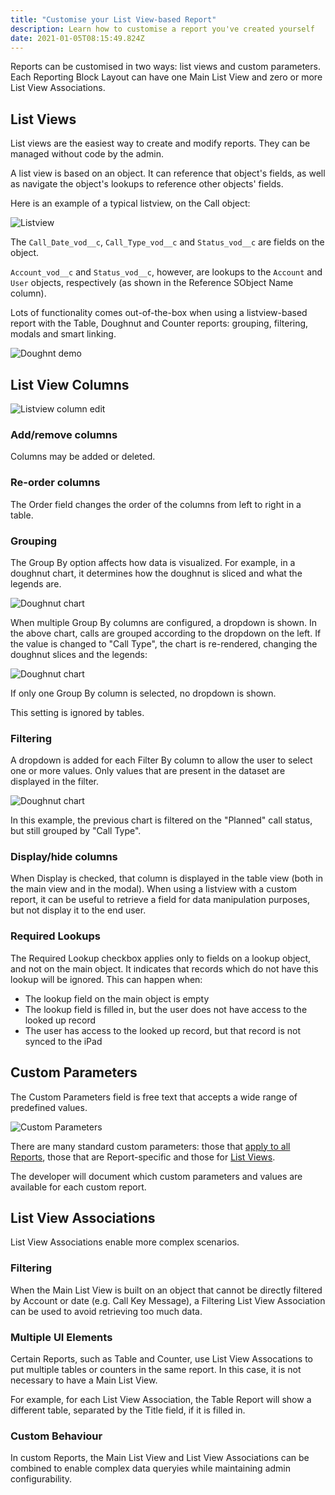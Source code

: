 ```yaml
---
title: "Customise your List View-based Report"
description: Learn how to customise a report you've created yourself
date: 2021-01-05T08:15:49.824Z
---
```


Reports can be customised in two ways: list views and custom parameters. Each Reporting Block Layout can have one Main List View and zero or more List View Associations.

## List Views

List views are the easiest way to create and modify reports. They can be managed without code by the admin.

A list view is based on an object. It can reference that object's fields, as well as navigate the object's lookups to reference other objects' fields.

Here is an example of a typical listview, on the Call object:

![Listview](/static/img/listview.png "Listview")

The `Call_Date_vod__c`, `Call_Type_vod__c` and `Status_vod__c` are fields on the object.

`Account_vod__c` and `Status_vod__c`, however, are lookups to the `Account` and `User` objects, respectively (as shown in the Reference SObject Name column).

Lots of functionality comes out-of-the-box when using a listview-based report with the Table, Doughnut and Counter reports: grouping, filtering, modals and smart linking.

![Doughnt demo](/static/img/doughnut-demo.gif)

## List View Columns

![Listview column edit](/static/img/listview-column-edit.png "Listview column edit")

### Add/remove columns

Columns may be added or deleted.

### Re-order columns

The Order field changes the order of the columns from left to right in a table.

### Grouping

The Group By option affects how data is visualized. For example, in a doughnut chart, it determines how the doughnut is sliced and what the legends are.

![Doughnut chart](/static/img/doughnut-calls-by-status.png "Calls by status")

When multiple Group By columns are configured, a dropdown is shown. In the above chart, calls are grouped according to the dropdown on the left. If the value is changed to "Call Type", the chart is re-rendered, changing the doughnut slices and the legends:

![Doughnut chart](/static/img/doughnut-calls-by-call-type.png "Calls by call type")

If only one Group By column is selected, no dropdown is shown.

This setting is ignored by tables.

### Filtering

A dropdown is added for each Filter By column to allow the user to select one or more values. Only values that are present in the dataset are displayed in the filter.

![Doughnut chart](/static/img/doughnut-calls-by-call-type-filter.png "Calls by call type filtered")

In this example, the previous chart is filtered on the "Planned" call status, but still grouped by "Call Type".

### Display/hide columns

When Display is checked, that column is displayed in the table view (both in the main view and in the modal). When using a listview with a custom report, it can be useful to retrieve a field for data manipulation purposes, but not display it to the end user.

### Required Lookups

The Required Lookup checkbox applies only to fields on a lookup object, and not on the main object. It indicates that records which do not have this lookup will be ignored. This can happen when:

- The lookup field on the main object is empty
- The lookup field is filled in, but the user does not have access to the looked up record
- The user has access to the looked up record, but that record is not synced to the iPad

## Custom Parameters

The Custom Parameters field is free text that accepts a wide range of predefined values.

![Custom Parameters](/static/img/custom-block-custom-parameters.png "Custom Parameters")

There are many standard custom parameters: those that [apply to all Reports](/references/custom-parameters), those that are Report-specific and those for [List Views](/references/custom-parameters-list-view).

The developer will document which custom parameters and values are available for each custom report.

## List View Associations

List View Associations enable more complex scenarios.

### Filtering

When the Main List View is built on an object that cannot be directly filtered by Account or date (e.g. Call Key Message), a Filtering List View Association can be used to avoid retrieving too much data.

### Multiple UI Elements

Certain Reports, such as Table and Counter, use List View Assocations to put multiple tables or counters in the same report. In this case, it is not necessary to have a Main List View.

For example, for each List View Association, the Table Report will show a different table, separated by the Title field, if it is filled in.

### Custom Behaviour

In custom Reports, the Main List View and List View Associations can be combined to enable complex data queryies while maintaining admin configurability.

